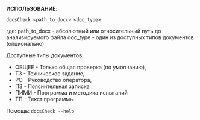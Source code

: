 **ИСПОЛЬЗОВАНИЕ**:

```docsCheck <path_to_docx> <doc_type>```

где:
path_to_docx - абсолютный или относительный путь до анализируемого файла
doc_type - один из доступных типов документов (опционально)

Доступные типы документов:
- ОБЩЕЕ - Только общая проверка (по умолчанию),
- ТЗ - Техническое задание,
- РО - Руководство оператора,
- ПЗ - Пояснительная записка
- ПИМИ - Программа и методика испытаний
- ТП - Текст программы

Помощь:
```docsCheck --help```